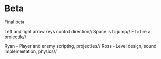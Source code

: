# Beta
Final beta

Left and right arrow keys control direction//
Space is to jump//
F to fire a projectile//

Ryan - Player and enemy scripting, projectiles//
Ross - Level design, sound implementation, physics//
